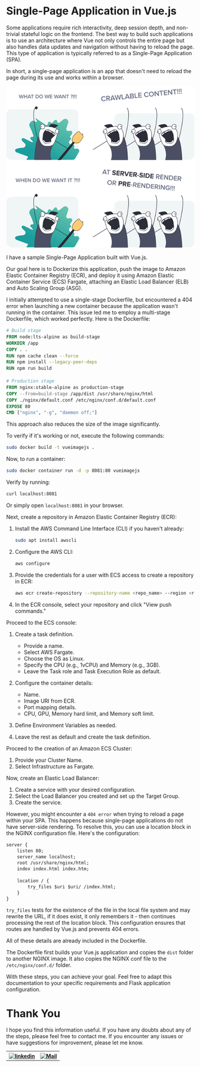 
# Single-Page Application in Vue.js

Some applications require rich interactivity, deep session depth, and non-trivial stateful logic on the frontend. The best way to build such applications is to use an architecture where Vue not only controls the entire page but also handles data updates and navigation without having to reload the page. This type of application is typically referred to as a Single-Page Application (SPA).

In short, a single-page application is an app that doesn't need to reload the page during its use and works within a browser.

![Sample Vue.js SPA](image.png)

I have a sample Single-Page Application built with Vue.js.

Our goal here is to Dockerize this application, push the image to Amazon Elastic Container Registry (ECR), and deploy it using Amazon Elastic Container Service (ECS) Fargate, attaching an Elastic Load Balancer (ELB) and Auto Scaling Group (ASG).

I initially attempted to use a single-stage Dockerfile, but encountered a 404 error when launching a new container because the application wasn't running in the container. This issue led me to employ a multi-stage Dockerfile, which worked perfectly. Here is the Dockerfile:

```Dockerfile
# Build stage
FROM node:lts-alpine as build-stage
WORKDIR /app
COPY . .
RUN npm cache clean --force
RUN npm install --legacy-peer-deps
RUN npm run build

# Production stage
FROM nginx:stable-alpine as production-stage
COPY --from=build-stage /app/dist /usr/share/nginx/html
COPY ./nginx/default.conf /etc/nginx/conf.d/default.conf
EXPOSE 80
CMD ["nginx", "-g", "daemon off;"]
```

This approach also reduces the size of the image significantly.

To verify if it's working or not, execute the following commands:

```bash
sudo docker build -t vueimagejs .
```

Now, to run a container:

```bash
sudo docker container run -d -p 8081:80 vueimagejs
```

Verify by running:

```bash
curl localhost:8081
```

Or simply open `localhost:8081` in your browser.

Next, create a repository in Amazon Elastic Container Registry (ECR):

1. Install the AWS Command Line Interface (CLI) if you haven't already:

   ```bash
   sudo apt install awscli
   ```

2. Configure the AWS CLI:

   ```bash
   aws configure
   ```

3. Provide the credentials for a user with ECS access to create a repository in ECR:

   ```bash
   aws ecr create-repository --repository-name <repo_name> --region <region_name>
   ```

4. In the ECR console, select your repository and click "View push commands."

Proceed to the ECS console:

1. Create a task definition. 

   - Provide a name.
   - Select AWS Fargate.
   - Choose the OS as Linux.
   - Specify the CPU (e.g., 1vCPU) and Memory (e.g., 3GB).
   - Leave the Task role and Task Execution Role as default.

2. Configure the container details:

   - Name.
   - Image URI from ECR.
   - Port mapping details.
   - CPU, GPU, Memory hard limit, and Memory soft limit.

3. Define Environment Variables as needed.

4. Leave the rest as default and create the task definition.

Proceed to the creation of an Amazon ECS Cluster:

1. Provide your Cluster Name.
2. Select Infrastructure as Fargate.

Now, create an Elastic Load Balancer:

1. Create a service with your desired configuration.
2. Select the Load Balancer you created and set up the Target Group.
3. Create the service.

However, you might encounter a `404 error` when trying to reload a page within your SPA. This happens because single-page applications do not have server-side rendering. To resolve this, you can use a location block in the NGINX configuration file. Here's the configuration:

```nginx
server {
    listen 80;
    server_name localhost;
    root /usr/share/nginx/html;
    index index.html index.htm;

    location / {
        try_files $uri $uri/ /index.html;
    }
}
```
`try_files` tests for the existence of the file in the local file system and may rewrite the URL, if it does exist, it only remembers it - then continues processing the rest of the location block.
This configuration ensures that routes are handled by Vue.js and prevents 404 errors.

All of these details are already included in the Dockerfile.

The Dockerfile first builds your Vue.js application and copies the `dist` folder to another NGINX image. It also copies the NGINX conf file to the `/etc/nginx/conf.d/` folder.

With these steps, you can achieve your goal. Feel free to adapt this documentation to your specific requirements and Flask application configuration.

# Thank You

I hope you find this information useful. If you have any doubts about any of the steps, please feel free to contact me. If you encounter any issues or have suggestions for improvement, please let me know.

<!-- [![Build Status](https://img.icons8.com/color/452/linkedin.png)](https://www.linkedin.com/in/gaurav-barakoti-27002223b) -->


<table>
  <tr>
    <th><a href="https://www.linkedin.com/in/gaurav-barakoti-27002223b" target="_blank"><img src="https://img.icons8.com/color/452/linkedin.png" alt="linkedin" width="30"/><a/></th>
    <th><a href="mailto:bestgaurav1234@gmail.com" target="_blank"><img src="https://img.icons8.com/color/344/gmail-new.png" alt="Mail" width="30"/><a/>
</th>
  </tr>
</table>




